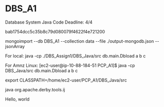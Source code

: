 # DBS_A1
Database System Java Code
Deadline: 4/4

bab1754dcc5c35b8c79d080079f4622f4e721200

mongoimport --db DBS_A1 --collection data --file ./output-mongodb.json --jsonArray

For local: java -cp ./DBS_Assign1/DBS_Java/src db.main.Dbload a b c

For Amnz Linux:  [ec2-user@ip-10-88-184-51 PCP_A1]$ java -cp DBS_Java/src db.main.Dbload a b c

export CLASSPATH=/home/ec2-user/PCP_A1/DBS_Java/src

java org.apache.derby.tools.ij

Hello, world